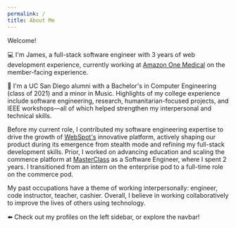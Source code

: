 ```yaml
---
permalink: /
title: About Me
---
```

<!---
[Markdown](https://guides.github.com/features/mastering-markdown/)
# Header 1
## Header 2
### Header 3
[Link](url) and ![Image](src)
**Bold** and _Italic_ and `Code` text
-->

Welcome!

💻 I'm James, a full-stack software engineer with 3 years of web development experience, currently working at [Amazon One Medical](https://www.onemedical.com/) on the member-facing experience.

🔱 I'm a UC San Diego alumni with a Bachelor's in Computer Engineering (class of 2021) and a minor in Music. Highlights of my college experience include software engineering, research, humanitarian-focused projects, and IEEE workshops—all of which helped strengthen my interpersonal and technical skills.

Before my current role, I contributed my software engineering expertise to drive the growth of [WebSpot's](https://onwebspot.com/) innovative platform, actively shaping our product during its emergence from stealth mode and refining my full-stack development skills. Prior, I worked on advancing education and scaling the commerce platform at [MasterClass](https://www.masterclass.com/) as a Software Engineer, where I spent 2 years. I transitioned from an intern on the enterprise pod to a full-time role on the commerce pod.

My past occupations have a theme of working interpersonally: engineer, code instructor, teacher, cashier. Overall, I believe in working collaboratively to improve the lives of others using technology.

⬅️ Check out my profiles on the left sidebar, or explore the navbar!
